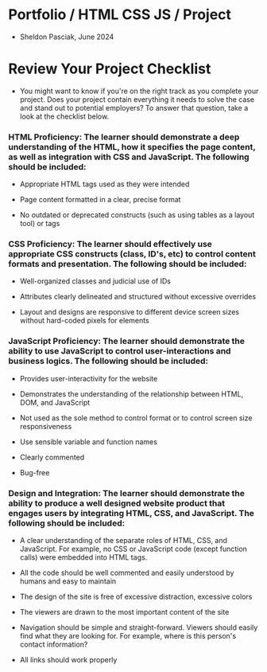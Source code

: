 # Portfolio / HTML CSS JS / Project

- Sheldon Pasciak, June 2024

# Review Your Project Checklist

- You might want to know if you're on the right track as you complete your project. Does your project contain everything it needs to solve the case and stand out to potential employers? To answer that question, take a look at the checklist below.

### HTML Proficiency: The learner should demonstrate a deep understanding of the HTML, how it specifies the page content, as well as integration with CSS and JavaScript. The following should be included:

- Appropriate HTML tags used as they were intended

- Page content formatted in a clear, precise format

- No outdated or deprecated constructs (such as using tables as a layout tool) or tags

### CSS Proficiency: The learner should effectively use appropriate CSS constructs (class, ID's, etc) to control content formats and presentation. The following should be included:

- Well-organized classes and judicial use of IDs

- Attributes clearly delineated and structured without excessive overrides

- Layout and designs are responsive to different device screen sizes without hard-coded pixels for elements

### JavaScript Proficiency: The learner should demonstrate the ability to use JavaScript to control user-interactions and business logics. The following should be included:

- Provides user-interactivity for the website

- Demonstrates the understanding of the relationship between HTML, DOM, and JavaScript

- Not used as the sole method to control format or to control screen size responsiveness

- Use sensible variable and function names

- Clearly commented

- Bug-free

### Design and Integration: The learner should demonstrate the ability to produce a well designed website product that engages users by integrating HTML, CSS, and JavaScript. The following should be included:

- A clear understanding of the separate roles of HTML, CSS, and JavaScript. For example, no CSS or JavaScript code (except function calls) were embedded into HTML tags.

- All the code should be well commented and easily understood by humans and easy to maintain

- The design of the site is free of excessive distraction, excessive colors

- The viewers are drawn to the most important content of the site

- Navigation should be simple and straight-forward. Viewers should easily find what they are looking for. For example, where is this person's contact information?

- All links should work properly
